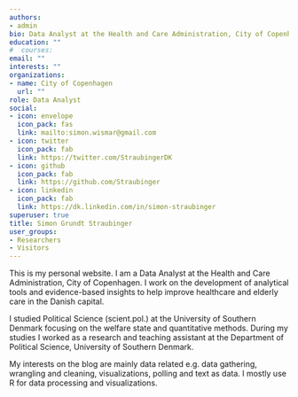 ```yaml
---
authors:
- admin
bio: Data Analyst at the Health and Care Administration, City of Copenhagen
education: ""
#  courses:
email: ""
interests: ""
organizations:
- name: City of Copenhagen
  url: ""
role: Data Analyst
social:
- icon: envelope
  icon_pack: fas
  link: mailto:simon.wismar@gmail.com
- icon: twitter
  icon_pack: fab
  link: https://twitter.com/StraubingerDK
- icon: github
  icon_pack: fab
  link: https://github.com/Straubinger
- icon: linkedin
  icon_pack: fab
  link: https://dk.linkedin.com/in/simon-straubinger
superuser: true
title: Simon Grundt Straubinger
user_groups:
- Researchers
- Visitors
---
```


This is my personal website. I am a Data Analyst at the Health and Care Administration, City of Copenhagen. I work on the development of analytical tools and evidence-based insights to help improve healthcare and elderly care in the Danish capital.

I studied Political Science (scient.pol.) at the University of Southern Denmark focusing on the welfare state and quantitative methods. During my studies I worked as a research and teaching assistant at the Department of Political Science, University of Southern Denmark.

My interests on the blog are mainly data related e.g. data gathering, wrangling and cleaning, visualizations, polling and text as data. I mostly use R for data processing and visualizations.
